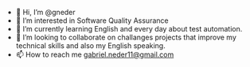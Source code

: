 - 👋 Hi, I’m @gneder
- 👀 I’m interested in Software Quality Assurance
- 🌱 I’m currently learning English and every day about test automation.
- 💞️ I’m looking to collaborate on challanges projects that improve my technical skills and also my English speaking.
- 📫 How to reach me gabriel.neder11@gmail.com
